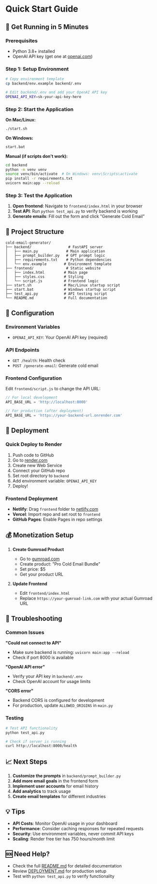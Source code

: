 # Quick Start Guide

## 🚀 Get Running in 5 Minutes

### Prerequisites
- Python 3.8+ installed
- OpenAI API key (get one at [openai.com](https://openai.com))

### Step 1: Setup Environment
```bash
# Copy environment template
cp backend/env.example backend/.env

# Edit backend/.env and add your OpenAI API key
OPENAI_API_KEY=sk-your-api-key-here
```

### Step 2: Start the Application

**On Mac/Linux:**
```bash
./start.sh
```

**On Windows:**
```bash
start.bat
```

**Manual (if scripts don't work):**
```bash
cd backend
python -m venv venv
source venv/bin/activate  # On Windows: venv\Scripts\activate
pip install -r requirements.txt
uvicorn main:app --reload
```

### Step 3: Test the Application

1. **Open frontend**: Navigate to `frontend/index.html` in your browser
2. **Test API**: Run `python test_api.py` to verify backend is working
3. **Generate emails**: Fill out the form and click "Generate Cold Email"

## 📁 Project Structure

```
cold-email-generator/
├── backend/                 # FastAPI server
│   ├── main.py             # Main application
│   ├── prompt_builder.py   # GPT prompt logic
│   ├── requirements.txt    # Python dependencies
│   └── env.example        # Environment template
├── frontend/               # Static website
│   ├── index.html         # Main page
│   ├── styles.css         # Styling
│   └── script.js          # Frontend logic
├── start.sh               # Mac/Linux startup script
├── start.bat              # Windows startup script
├── test_api.py            # API testing script
└── README.md              # Full documentation
```

## 🔧 Configuration

### Environment Variables
- `OPENAI_API_KEY`: Your OpenAI API key (required)

### API Endpoints
- `GET /health`: Health check
- `POST /generate-email`: Generate cold email

### Frontend Configuration
Edit `frontend/script.js` to change the API URL:
```javascript
// For local development
API_BASE_URL = 'http://localhost:8000'

// For production (after deployment)
API_BASE_URL = 'https://your-backend-url.onrender.com'
```

## 🚀 Deployment

### Quick Deploy to Render
1. Push code to GitHub
2. Go to [render.com](https://render.com)
3. Create new Web Service
4. Connect your GitHub repo
5. Set root directory to `backend`
6. Add environment variable: `OPENAI_API_KEY`
7. Deploy!

### Frontend Deployment
- **Netlify**: Drag `frontend` folder to [netlify.com](https://netlify.com)
- **Vercel**: Import repo and set root to `frontend`
- **GitHub Pages**: Enable Pages in repo settings

## 💰 Monetization Setup

1. **Create Gumroad Product**
   - Go to [gumroad.com](https://gumroad.com)
   - Create product: "Pro Cold Email Bundle"
   - Set price: $5
   - Get your product URL

2. **Update Frontend**
   - Edit `frontend/index.html`
   - Replace `https://your-gumroad-link.com` with your actual Gumroad URL

## 🐛 Troubleshooting

### Common Issues

**"Could not connect to API"**
- Make sure backend is running: `uvicorn main:app --reload`
- Check if port 8000 is available

**"OpenAI API error"**
- Verify your API key in `backend/.env`
- Check OpenAI account for usage limits

**"CORS error"**
- Backend CORS is configured for development
- For production, update `ALLOWED_ORIGINS` in `main.py`

### Testing
```bash
# Test API functionality
python test_api.py

# Check if server is running
curl http://localhost:8000/health
```

## 📈 Next Steps

1. **Customize the prompts** in `backend/prompt_builder.py`
2. **Add more email goals** in the frontend form
3. **Implement user accounts** for email history
4. **Add analytics** to track usage
5. **Create email templates** for different industries

## 💡 Tips

- **API Costs**: Monitor OpenAI usage in your dashboard
- **Performance**: Consider caching responses for repeated requests
- **Security**: Use environment variables, never commit API keys
- **Scaling**: Render free tier has 750 hours/month limit

## 🆘 Need Help?

- Check the full [README.md](README.md) for detailed documentation
- Review [DEPLOYMENT.md](DEPLOYMENT.md) for production setup
- Test with `python test_api.py` to verify functionality 